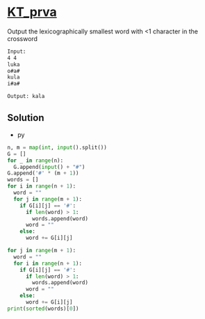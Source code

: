 # [KT_prva](https://open.kattis.com/problems/prva)

Output the lexicographically smallest word with <1 character in the crossword

```txt
Input:
4 4
luka
o#a#
kula
i#a#

Output: kala
```

## Solution

* py

```py
n, m = map(int, input().split())
G = []
for _ in range(n):
  G.append(input() + "#")
G.append('#' * (m + 1))
words = []
for i in range(n + 1):
  word = ""
  for j in range(m + 1):
    if G[i][j] == '#':
      if len(word) > 1:
        words.append(word)
      word = ""
    else:
      word += G[i][j]

for j in range(m + 1):
  word = ""
  for i in range(n + 1):
    if G[i][j] == '#':
      if len(word) > 1:
        words.append(word)
      word = ""
    else:
      word += G[i][j]
print(sorted(words)[0])
```
